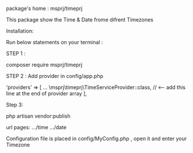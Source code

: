 package's home : msprj/timeprj

This package show the Time & Date frome difrent Timezones

Installation:

Run below statements on your terminal :

STEP 1 :

composer require msprj/timeprj

STEP 2 : Add provider in config/app.php

'providers' => [
  ...
  \msprj\timeprj\TimeServiceProvider::class, // <-- add this line at the end of provider array
],

Step 3:

php artisan vendor:publish

url pages:
.../time
.../date

Configuration file is placed in config/MyConfig.php , open it and enter your Timezone
